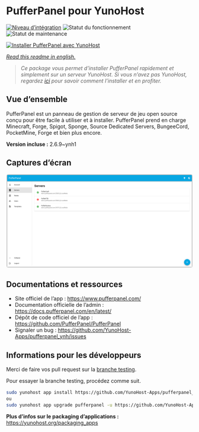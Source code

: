 <!--
N.B.: This README was automatically generated by https://github.com/YunoHost/apps/tree/master/tools/README-generator
It shall NOT be edited by hand.
-->

# PufferPanel pour YunoHost

[![Niveau d’intégration](https://dash.yunohost.org/integration/pufferpanel.svg)](https://dash.yunohost.org/appci/app/pufferpanel) ![Statut du fonctionnement](https://ci-apps.yunohost.org/ci/badges/pufferpanel.status.svg) ![Statut de maintenance](https://ci-apps.yunohost.org/ci/badges/pufferpanel.maintain.svg)

[![Installer PufferPanel avec YunoHost](https://install-app.yunohost.org/install-with-yunohost.svg)](https://install-app.yunohost.org/?app=pufferpanel)

*[Read this readme in english.](./README.md)*

> *Ce package vous permet d’installer PufferPanel rapidement et simplement sur un serveur YunoHost.
Si vous n’avez pas YunoHost, regardez [ici](https://yunohost.org/#/install) pour savoir comment l’installer et en profiter.*

## Vue d’ensemble

PufferPanel est un panneau de gestion de serveur de jeu open source conçu pour être facile à utiliser et à installer. PufferPanel prend en charge Minecraft, Forge, Spigot, Sponge, Source Dedicated Servers, BungeeCord, PocketMine, Forge et bien plus encore.

**Version incluse :** 2.6.9~ynh1

## Captures d’écran

![Capture d’écran de PufferPanel](./doc/screenshots/serverlist.png)

## Documentations et ressources

* Site officiel de l’app : <https://www.pufferpanel.com/>
* Documentation officielle de l’admin : <https://docs.pufferpanel.com/en/latest/>
* Dépôt de code officiel de l’app : <https://github.com/PufferPanel/PufferPanel>
* Signaler un bug : <https://github.com/YunoHost-Apps/pufferpanel_ynh/issues>

## Informations pour les développeurs

Merci de faire vos pull request sur la [branche testing](https://github.com/YunoHost-Apps/pufferpanel_ynh/tree/testing).

Pour essayer la branche testing, procédez comme suit.

``` bash
sudo yunohost app install https://github.com/YunoHost-Apps/pufferpanel_ynh/tree/testing --debug
ou
sudo yunohost app upgrade pufferpanel -u https://github.com/YunoHost-Apps/pufferpanel_ynh/tree/testing --debug
```

**Plus d’infos sur le packaging d’applications :** <https://yunohost.org/packaging_apps>